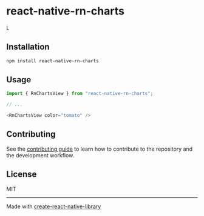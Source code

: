 # react-native-rn-charts

L

## Installation

```sh
npm install react-native-rn-charts
```

## Usage

```js
import { RnChartsView } from "react-native-rn-charts";

// ...

<RnChartsView color="tomato" />
```

## Contributing

See the [contributing guide](CONTRIBUTING.md) to learn how to contribute to the repository and the development workflow.

## License

MIT

---

Made with [create-react-native-library](https://github.com/callstack/react-native-builder-bob)
